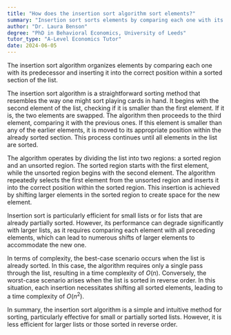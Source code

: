 ```yaml
---
title: "How does the insertion sort algorithm sort elements?"
summary: "Insertion sort sorts elements by comparing each one with its predecessor and inserting it into the correct position, effectively building a sorted array one element at a time."
author: "Dr. Laura Benson"
degree: "PhD in Behavioral Economics, University of Leeds"
tutor_type: "A-Level Economics Tutor"
date: 2024-06-05
---
```


The insertion sort algorithm organizes elements by comparing each one with its predecessor and inserting it into the correct position within a sorted section of the list.

The insertion sort algorithm is a straightforward sorting method that resembles the way one might sort playing cards in hand. It begins with the second element of the list, checking if it is smaller than the first element. If it is, the two elements are swapped. The algorithm then proceeds to the third element, comparing it with the previous ones. If this element is smaller than any of the earlier elements, it is moved to its appropriate position within the already sorted section. This process continues until all elements in the list are sorted.

The algorithm operates by dividing the list into two regions: a sorted region and an unsorted region. The sorted region starts with the first element, while the unsorted region begins with the second element. The algorithm repeatedly selects the first element from the unsorted region and inserts it into the correct position within the sorted region. This insertion is achieved by shifting larger elements in the sorted region to create space for the new element.

Insertion sort is particularly efficient for small lists or for lists that are already partially sorted. However, its performance can degrade significantly with larger lists, as it requires comparing each element with all preceding elements, which can lead to numerous shifts of larger elements to accommodate the new one.

In terms of complexity, the best-case scenario occurs when the list is already sorted. In this case, the algorithm requires only a single pass through the list, resulting in a time complexity of $O(n)$. Conversely, the worst-case scenario arises when the list is sorted in reverse order. In this situation, each insertion necessitates shifting all sorted elements, leading to a time complexity of $O(n^2)$.

In summary, the insertion sort algorithm is a simple and intuitive method for sorting, particularly effective for small or partially sorted lists. However, it is less efficient for larger lists or those sorted in reverse order.
    